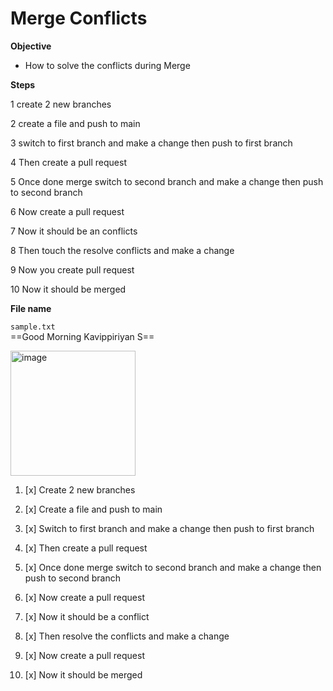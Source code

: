 # Merge Conflicts
**Objective**
- How to solve the conflicts during Merge

**Steps**

1 create 2 new branches

2 create a file and push to main

3 switch to first branch and make a change then push to first branch

4 Then create a pull request

5 Once done merge switch to second branch and make a change then push to second branch

6 Now create a pull request 

7 Now it should be an conflicts

8 Then touch the resolve conflicts and make a change 

9 Now you create pull request 

10 Now it should be merged

**File name**

`sample.txt`
<br>
==Good Morning Kavippiriyan S==

<img src="https://cdn1.vectorstock.com/i/1000x1000/47/05/young-man-programmer-working-on-computer-with-code-vector-18324705.jpg" alt="image" width="200" height="200">

1. [x] Create 2 new branches

2. [x] Create a file and push to main

3. [x] Switch to first branch and make a change then push to first branch

4. [x] Then create a pull request

5. [x] Once done merge switch to second branch and make a change then push to second branch

6. [x] Now create a pull request 

7. [x] Now it should be a conflict

8. [x] Then resolve the conflicts and make a change 

9. [x] Now create a pull request 

10. [x] Now it should be merged




    
    
